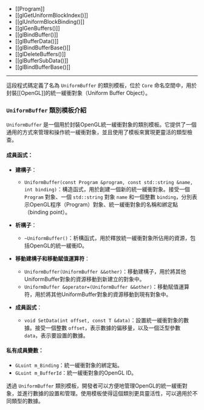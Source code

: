 - [[Program]]
- [[glGetUniformBlockIndex()]]
- [[glUniformBlockBinding()]]
- [[glGenBuffers()]]
- [[glBindBuffer()]]
- [[glBufferData()]]
- [[glBindBufferBase()]]
- [[glDeleteBuffers()]]
- [[glBufferSubData()]]
- [[glBindBufferBase()]]

-----
這段程式碼定義了名為 `UniformBuffer` 的類別模板，位於 `Core` 命名空間中，用於封裝[[OpenGL]]的統一緩衝對象（Uniform Buffer Object）。

### `UniformBuffer` 類別模板介紹

`UniformBuffer` 是一個用於封裝OpenGL統一緩衝對象的類別模板。它提供了一個通用的方式來管理和操作統一緩衝對象，並且使用了模板來實現更靈活的類型檢查。

#### 成員函式：

- **建構子**：
  - `UniformBuffer(const Program &program, const std::string &name, int binding)`：構造函式，用於創建一個新的統一緩衝對象。接受一個 `Program` 對象、一個 `std::string` 對象 `name` 和一個整數 `binding`，分別表示OpenGL程序（Program）對象、統一緩衝對象的名稱和綁定點（binding point）。

- **析構子**：
  - `~UniformBuffer()`：析構函式，用於釋放統一緩衝對象所佔用的資源，包括OpenGL的統一緩衝ID。

- **移動建構子和移動賦值運算符**：
  - `UniformBuffer(UniformBuffer &&other)`：移動建構子，用於將其他UniformBuffer對象的資源移動到新建立的對象中。
  - `UniformBuffer &operator=(UniformBuffer &&other)`：移動賦值運算符，用於將其他UniformBuffer對象的資源移動到現有對象中。

- **成員函式**：
  - `void SetData(int offset, const T &data)`：設置統一緩衝對象的數據。接受一個整數 `offset`，表示數據的偏移量，以及一個泛型參數 `data`，表示要設置的數據。

#### 私有成員變數：

- `GLuint m_Binding`：統一緩衝對象的綁定點。
- `GLuint m_BufferId`：統一緩衝對象的OpenGL ID。

透過 `UniformBuffer` 類別模板，開發者可以方便地管理OpenGL的統一緩衝對象，並進行數據的設置和管理。使用模板使得這個類別更具靈活性，可以適用於不同類型的數據。